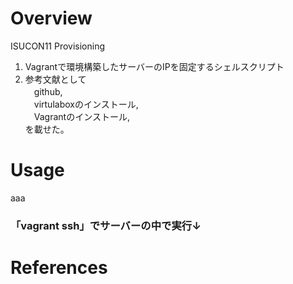 # Overview
ISUCON11 Provisioning
1. Vagrantで環境構築したサーバーのIPを固定するシェルスクリプト
2. 参考文献として<br>
　github,<br>
　virtulaboxのインストール,<br>
　Vagrantのインストール,<br>
を載せた。

# Usage
aaa

### 「vagrant ssh」でサーバーの中で実行↓

# References


